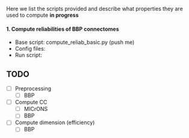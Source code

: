 
Here we list the scripts provided and describe what properties they are used to compute **in progress**


####  1. Compute reliabilities of BBP connectomes 
  - Base script:  compute_reliab_basic.py (push me)
  - Config files: 
  - Run script: 

## TODO

- [ ] Preprocessing
  - [ ] BBP 
- [ ] Compute CC
  - [ ] MICrONS
  - [ ] BBP
- [ ] Compute dimension (efficiency)
  - [ ] BBP
